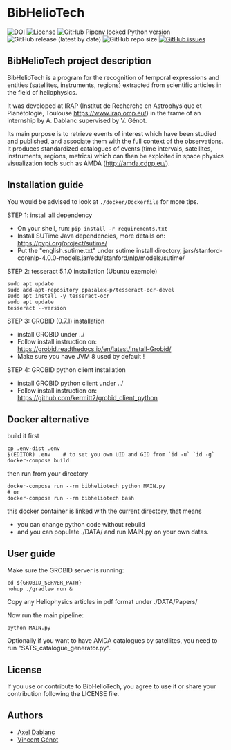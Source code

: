 # BibHelioTech

[![DOI](https://zenodo.org/badge/515186537.svg)](https://zenodo.org/badge/latestdoi/515186537)
[![License](https://img.shields.io/github/license/ADablanc/BibHelioTech.svg)](http://www.apache.org/licenses/LICENSE-2.0.html)
![GitHub Pipenv locked Python version](https://img.shields.io/github/pipenv/locked/python-version/ADablanc/BibHelioTech)
![GitHub release (latest by date)](https://img.shields.io/github/v/release/ADablanc/BibHelioTech)
![GitHub repo size](https://img.shields.io/github/repo-size/ADablanc/BibHelioTech)
[![GitHub issues](https://img.shields.io/github/issues/ADablanc/BibHelioTech)](https://github.com/ADablanc/BibHelioTech/issues)

## BibHelioTech project description
BibHelioTech is a program for the recognition of temporal expressions and entities (satellites, instruments, regions) extracted from scientific articles in the field of heliophysics.

It was developed at IRAP (Institut de Recherche en Astrophysique et Planétologie, Toulouse https://www.irap.omp.eu/) in the frame of an internship by A. Dablanc supervised by V. Génot.

Its main purpose is to retrieve events of interest which have been studied and published, and associate them with the full context of the observations. It produces standardized catalogues of events (time intervals, satellites, instruments, regions, metrics) which can then be exploited in space physics visualization tools such as AMDA (http://amda.cdpp.eu/).

## Installation guide

You would be advised to look at `./docker/Dockerfile` for more tips.

STEP 1: install all dependency

* On your shell, run: `pip install -r requirements.txt`
* Install SUTime Java dependencies, more details on: https://pypi.org/project/sutime/ 
* Put the "english.sutime.txt" under sutime install directory, jars/stanford-corenlp-4.0.0-models.jar/edu/stanford/nlp/models/sutime/


STEP 2: tesseract 5.1.0 installation (Ubuntu exemple)

    sudo apt update
    sudo add-apt-repository ppa:alex-p/tesseract-ocr-devel
    sudo apt install -y tesseract-ocr
    sudo apt update
    tesseract --version

STEP 3: GROBID (0.7.1) installation

* install GROBID under ../
* Follow install instruction on: https://grobid.readthedocs.io/en/latest/Install-Grobid/ 
* Make sure you have JVM 8 used by default !

STEP 4: GROBID python client installation

* install GROBID python client under ../
* Follow install instruction on: https://github.com/kermitt2/grobid_client_python 

## Docker alternative

build it first

    cp .env-dist .env
    $(EDITOR) .env    # to set you own UID and GID from `id -u` `id -g`
    docker-compose build

then run from your directory

    docker-compose run --rm bibheliotech python MAIN.py
    # or
    docker-compose run --rm bibheliotech bash

this docker container is linked with the current directory, that means

* you can change python code without rebuild
* and you can populate ./DATA/ and run MAIN.py on your own datas.

## User guide
Make sure the GROBID server is running:

    cd ${GROBID_SERVER_PATH}
    nohup ./gradlew run &

Copy any Heliophysics articles in pdf format under ./DATA/Papers/

Now run the main pipeline:

    python MAIN.py

Optionally if you want to have AMDA catalogues by satellites, you need to run "SATS_catalogue_generator.py".

## License

If you use or contribute to BibHelioTech, you agree to use it or share your contribution following the LICENSE file.

## Authors
* [Axel Dablanc](axel.alain.dablanc@gmail.com)
* [Vincent Génot](vincent.genot@irap.omp.eu)
